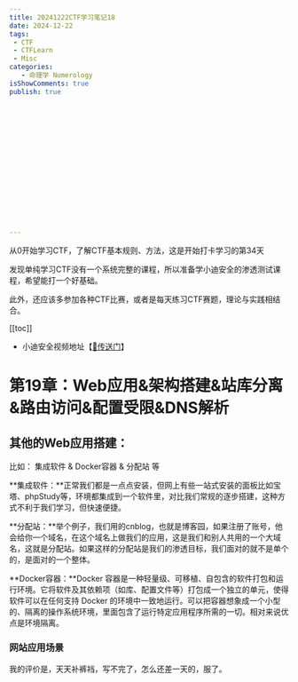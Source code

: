 ```yaml
---
title: 20241222CTF学习笔记18
date: 2024-12-22
tags:
 - CTF
 - CTFLearn
 - Misc
categories:
   - 命理学 Numerology
isShowComments: true
publish: true

















---
```


<Boxx/>

从0开始学习CTF，了解CTF基本规则、方法，这是开始打卡学习的第34天

发现单纯学习CTF没有一个系统完整的课程，所以准备学小迪安全的渗透测试课程，希望能打一个好基础。

此外，还应该多参加各种CTF比赛，或者是每天练习CTF赛题，理论与实践相结合。

[[toc]]

- 小迪安全视频地址【[🔗传送门]([https://www.bilibili.com/video/BV123yAYMEwb/)】

<!-- more -->

# 第19章：Web应用&架构搭建&站库分离&路由访问&配置受限&DNS解析

## 其他的Web应用搭建：

比如：	集成软件	&	Docker容器	&	分配站	等

**集成软件：**正常我们都是一点点安装，但网上有些一站式安装的面板比如宝塔、phpStudy等，环境都集成到一个软件里，对比我们常规的逐步搭建，这种方式不利于我们学习，但快速便捷。

**分配站：**举个例子，我们用的cnblog，也就是博客园，如果注册了账号，他会给你一个域名，在这个域名上做我们的应用，这是我们和别人共用的一个大域名，这就是分配站。如果这样的分配站是我们的渗透目标，我们面对的就不是单个的，是面对的一个整体。

**Docker容器：**Docker 容器是一种轻量级、可移植、自包含的软件打包和运行环境。它将软件及其依赖项（如库、配置文件等）打包成一个独立的单元，使得软件可以在任何支持 Docker 的环境中一致地运行。可以把容器想象成一个小型的、隔离的操作系统环境，里面包含了运行特定应用程序所需的一切。相对来说优点是环境隔离。



### 网站应用场景

我的评价是，天天补裤裆，写不完了，怎么还差一天的，服了。